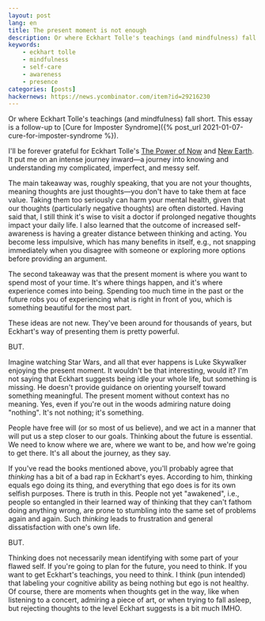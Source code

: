```yaml
---
layout: post
lang: en
title: The present moment is not enough
description: Or where Eckhart Tolle's teachings (and mindfulness) fall short.
keywords:
    - eckhart tolle
    - mindfulness
    - self-care
    - awareness
    - presence
categories: [posts]
hackernews: https://news.ycombinator.com/item?id=29216230
---
```


Or where Eckhart Tolle's teachings (and mindfulness) fall short. This essay is a follow-up to [Cure for Imposter Syndrome]({% post_url 2021-01-07-cure-for-imposter-syndrome %}).

I'll be forever grateful for Eckhart Tolle's [The Power of Now](https://www.amazon.com/dp/1577314808) and [New Earth](https://www.amazon.com/dp/B002RI97IY/). It put me on an intense journey inward&mdash;a journey into knowing and understanding my complicated, imperfect, and messy self.

The main takeaway was, roughly speaking, that you are not your thoughts, meaning thoughts are just thoughts&mdash;you don't have to take them at face value. Taking them too seriously can harm your mental health, given that our thoughts (particularly negative thoughts) are often distorted. Having said that, I still think it's wise to visit a doctor if prolonged negative thoughts impact your daily life. I also learned that the outcome of increased self-awareness is having a greater distance between thinking and acting. You become less impulsive, which has many benefits in itself, e.g., not snapping immediately when you disagree with someone or exploring more options before providing an argument.

The second takeaway was that the present moment is where you want to spend most of your time. It's where things happen, and it's where experience comes into being. Spending too much time in the past or the future robs you of experiencing what is right in front of you, which is something beautiful for the most part.

These ideas are not new. They've been around for thousands of years, but Eckhart's way of presenting them is pretty powerful.

BUT.

Imagine watching Star Wars, and all that ever happens is Luke Skywalker enjoying the present moment. It wouldn't be that interesting, would it? I'm not saying that Eckhart suggests being idle your whole life, but something is missing. He doesn't provide guidance on orienting yourself toward something meaningful. The present moment without context has no meaning. Yes, even if you're out in the woods admiring nature doing "nothing". It's not nothing; it's something.

People have free will (or so most of us believe), and we act in a manner that will put us a step closer to our goals. Thinking about the future is essential. We need to know where we are, where we want to be, and how we're going to get there. It's all about the journey, as they say.

If you've read the books mentioned above, you'll probably agree that _thinking_ has a bit of a bad rap in Eckhart's eyes. According to him, thinking equals ego doing its thing, and everything that ego does is for its own selfish purposes. There is truth in this. People not yet "awakened", i.e., people so entangled in their learned way of thinking that they can't fathom doing anything wrong, are prone to stumbling into the same set of problems again and again. Such _thinking_ leads to frustration and general dissatisfaction with one's own life.

BUT.

Thinking does not necessarily mean identifying with some part of your flawed self. If you're going to plan for the future, you need to think. If you want to get Eckhart's teachings, you need to think. I think (pun intended) that labeling your cognitive ability as being nothing but ego is not healthy. Of course, there are moments when thoughts get in the way, like when listening to a concert, admiring a piece of art, or when trying to fall asleep, but rejecting thoughts to the level Eckhart suggests is a bit much IMHO.
